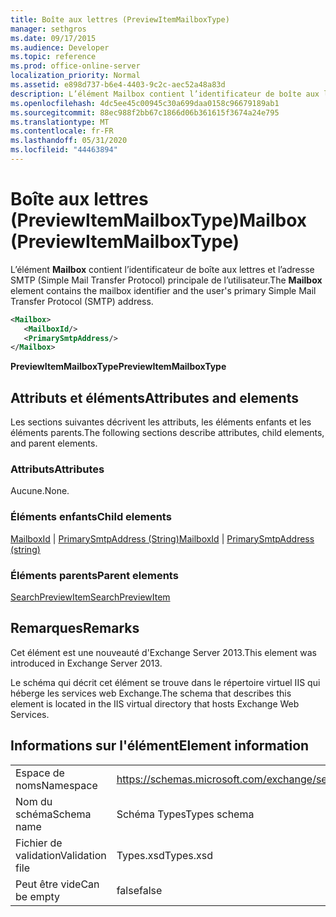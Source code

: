 ```yaml
---
title: Boîte aux lettres (PreviewItemMailboxType)
manager: sethgros
ms.date: 09/17/2015
ms.audience: Developer
ms.topic: reference
ms.prod: office-online-server
localization_priority: Normal
ms.assetid: e898d737-b6e4-4403-9c2c-aec52a48a83d
description: L’élément Mailbox contient l’identificateur de boîte aux lettres et l’adresse SMTP (Simple Mail Transfer Protocol) principale de l’utilisateur.
ms.openlocfilehash: 4dc5ee45c00945c30a699daa0158c96679189ab1
ms.sourcegitcommit: 88ec988f2bb67c1866d06b361615f3674a24e795
ms.translationtype: MT
ms.contentlocale: fr-FR
ms.lasthandoff: 05/31/2020
ms.locfileid: "44463894"
---
```

# <a name="mailbox-previewitemmailboxtype"></a><span data-ttu-id="7008a-103">Boîte aux lettres (PreviewItemMailboxType)</span><span class="sxs-lookup"><span data-stu-id="7008a-103">Mailbox (PreviewItemMailboxType)</span></span>

<span data-ttu-id="7008a-104">L’élément **Mailbox** contient l’identificateur de boîte aux lettres et l’adresse SMTP (Simple Mail Transfer Protocol) principale de l’utilisateur.</span><span class="sxs-lookup"><span data-stu-id="7008a-104">The **Mailbox** element contains the mailbox identifier and the user's primary Simple Mail Transfer Protocol (SMTP) address.</span></span> 
  
```XML
<Mailbox>
   <MailboxId/>
   <PrimarySmtpAddress/>
</Mailbox>
```

<span data-ttu-id="7008a-105">**PreviewItemMailboxType**</span><span class="sxs-lookup"><span data-stu-id="7008a-105">**PreviewItemMailboxType**</span></span>

## <a name="attributes-and-elements"></a><span data-ttu-id="7008a-106">Attributs et éléments</span><span class="sxs-lookup"><span data-stu-id="7008a-106">Attributes and elements</span></span>

<span data-ttu-id="7008a-107">Les sections suivantes décrivent les attributs, les éléments enfants et les éléments parents.</span><span class="sxs-lookup"><span data-stu-id="7008a-107">The following sections describe attributes, child elements, and parent elements.</span></span>
  
### <a name="attributes"></a><span data-ttu-id="7008a-108">Attributs</span><span class="sxs-lookup"><span data-stu-id="7008a-108">Attributes</span></span>

<span data-ttu-id="7008a-109">Aucune.</span><span class="sxs-lookup"><span data-stu-id="7008a-109">None.</span></span>
  
### <a name="child-elements"></a><span data-ttu-id="7008a-110">Éléments enfants</span><span class="sxs-lookup"><span data-stu-id="7008a-110">Child elements</span></span>

<span data-ttu-id="7008a-111">[MailboxId](mailboxid.md)  |  [PrimarySmtpAddress (String)](primarysmtpaddress-string.md)</span><span class="sxs-lookup"><span data-stu-id="7008a-111">[MailboxId](mailboxid.md) | [PrimarySmtpAddress (string)](primarysmtpaddress-string.md)</span></span>
  
### <a name="parent-elements"></a><span data-ttu-id="7008a-112">Éléments parents</span><span class="sxs-lookup"><span data-stu-id="7008a-112">Parent elements</span></span>

[<span data-ttu-id="7008a-113">SearchPreviewItem</span><span class="sxs-lookup"><span data-stu-id="7008a-113">SearchPreviewItem</span></span>](searchpreviewitem.md)
  
## <a name="remarks"></a><span data-ttu-id="7008a-114">Remarques</span><span class="sxs-lookup"><span data-stu-id="7008a-114">Remarks</span></span>

<span data-ttu-id="7008a-115">Cet élément est une nouveauté d'Exchange Server 2013.</span><span class="sxs-lookup"><span data-stu-id="7008a-115">This element was introduced in Exchange Server 2013.</span></span>
  
<span data-ttu-id="7008a-116">Le schéma qui décrit cet élément se trouve dans le répertoire virtuel IIS qui héberge les services web Exchange.</span><span class="sxs-lookup"><span data-stu-id="7008a-116">The schema that describes this element is located in the IIS virtual directory that hosts Exchange Web Services.</span></span>
  
## <a name="element-information"></a><span data-ttu-id="7008a-117">Informations sur l'élément</span><span class="sxs-lookup"><span data-stu-id="7008a-117">Element information</span></span>

|||
|:-----|:-----|
|<span data-ttu-id="7008a-118">Espace de noms</span><span class="sxs-lookup"><span data-stu-id="7008a-118">Namespace</span></span>  <br/> |https://schemas.microsoft.com/exchange/services/2006/types  <br/> |
|<span data-ttu-id="7008a-119">Nom du schéma</span><span class="sxs-lookup"><span data-stu-id="7008a-119">Schema name</span></span>  <br/> |<span data-ttu-id="7008a-120">Schéma Types</span><span class="sxs-lookup"><span data-stu-id="7008a-120">Types schema</span></span>  <br/> |
|<span data-ttu-id="7008a-121">Fichier de validation</span><span class="sxs-lookup"><span data-stu-id="7008a-121">Validation file</span></span>  <br/> |<span data-ttu-id="7008a-122">Types.xsd</span><span class="sxs-lookup"><span data-stu-id="7008a-122">Types.xsd</span></span>  <br/> |
|<span data-ttu-id="7008a-123">Peut être vide</span><span class="sxs-lookup"><span data-stu-id="7008a-123">Can be empty</span></span>  <br/> |<span data-ttu-id="7008a-124">false</span><span class="sxs-lookup"><span data-stu-id="7008a-124">false</span></span>  <br/> |
   

